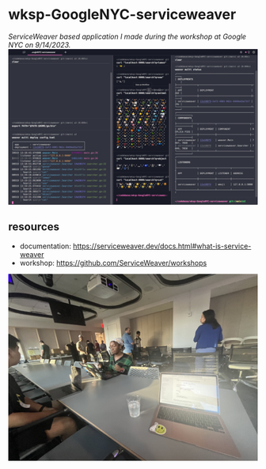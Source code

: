 # wksp-GoogleNYC-serviceweaver
*ServiceWeaver based application I made during the workshop at Google NYC on 9/14/2023.*
![alt text](images/process.jpg)

## resources
+ documentation: https://serviceweaver.dev/docs.html#what-is-service-weaver
+ workshop: https://github.com/ServiceWeaver/workshops

![alt text](images/IMG_9060.jpg)

